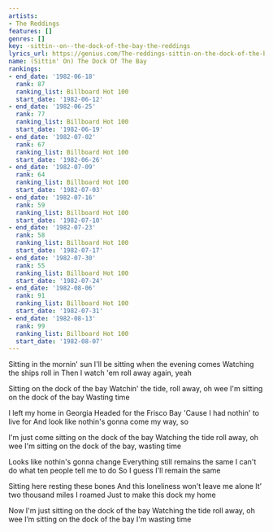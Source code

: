 ```yaml
---
artists:
- The Reddings
features: []
genres: []
key: -sittin--on--the-dock-of-the-bay-the-reddings
lyrics_url: https://genius.com/The-reddings-sittin-on-the-dock-of-the-bay-lyrics
name: (Sittin' On) The Dock Of The Bay
rankings:
- end_date: '1982-06-18'
  rank: 87
  ranking_list: Billboard Hot 100
  start_date: '1982-06-12'
- end_date: '1982-06-25'
  rank: 77
  ranking_list: Billboard Hot 100
  start_date: '1982-06-19'
- end_date: '1982-07-02'
  rank: 67
  ranking_list: Billboard Hot 100
  start_date: '1982-06-26'
- end_date: '1982-07-09'
  rank: 64
  ranking_list: Billboard Hot 100
  start_date: '1982-07-03'
- end_date: '1982-07-16'
  rank: 59
  ranking_list: Billboard Hot 100
  start_date: '1982-07-10'
- end_date: '1982-07-23'
  rank: 58
  ranking_list: Billboard Hot 100
  start_date: '1982-07-17'
- end_date: '1982-07-30'
  rank: 55
  ranking_list: Billboard Hot 100
  start_date: '1982-07-24'
- end_date: '1982-08-06'
  rank: 91
  ranking_list: Billboard Hot 100
  start_date: '1982-07-31'
- end_date: '1982-08-13'
  rank: 99
  ranking_list: Billboard Hot 100
  start_date: '1982-08-07'
---
```

Sitting in the mornin' sun
I'll be sitting when the evening comes
Watching the ships roll in
Then I watch 'em roll away again, yeah


Sitting on the dock of the bay
Watchin' the tide, roll away, oh wee
I'm sitting on the dock of the bay
Wasting time


I left my home in Georgia
Headed for the Frisco Bay
'Cause I had nothin' to live for
And look like nothin's gonna come my way, so


I'm just come sitting on the dock of the bay
Watching the tide roll away, oh wee
I'm sitting on the dock of the bay, wasting time


Looks like nothin's gonna change
Everything still remains the same
I can't do what ten people tell me to do
So I guess I'll remain the same


Sitting here resting these bones
And this loneliness won't leave me alone
It’ two thousand miles I roamed
Just to make this dock my home


Now I'm just sitting on the dock of the bay
Watching the tide roll away, oh wee
I’m sitting on the dock of the bay
I'm wasting time
